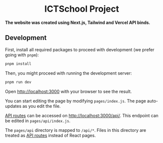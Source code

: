 <p align="center"><h1 align="center">ICTSchool Project</h1></p>

**The website was created using Next.js, Tailwind and Vercel API binds.**

## Development

First, install all required packages to proceed with development (we prefer
going with `pnpm`):

```bash
pnpm install
```

Then, you might proceed with running the development server:

```bash
pnpm run dev
```

Open [http://localhost:3000](http://localhost:3000) with your browser to see the
result.

You can start editing the page by modifying `pages/index.js`. The page
auto-updates as you edit the file.

[API routes](https://nextjs.org/docs/api-routes/introduction) can be accessed on
[http://localhost:3000/api/](http://localhost:3000/api/). This endpoint can be
edited in `pages/api/index.js`.

The `pages/api` directory is mapped to `/api/*`. Files in this directory are
treated as [API routes](https://nextjs.org/docs/api-routes/introduction) instead
of React pages.
